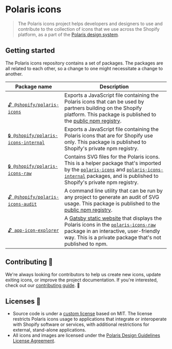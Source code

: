 # Polaris icons

> The Polaris icons project helps developers and designers to use and contribute to the collection of icons that we use across the Shopify platform, as a part of the [Polaris design system](https://polaris.shopify.com/).

## Getting started

The Polaris icons repository contains a set of packages. The packages are all related to each other, so a change to one might necessitate a change to another.

| Package name                                                     | Description                                                                                                                                                                                                                                                           |
| ---------------------------------------------------------------- | --------------------------------------------------------------------------------------------------------------------------------------------------------------------------------------------------------------------------------------------------------------------- |
| [`🔓 @shopify/polaris-icons`](./packages/polaris-icons)             | Exports a JavaScript file containing the Polaris icons that can be used by partners building on the Shopify platform. This package is published to the [public npm registry](https://www.npmjs.com/package/@shopify/polaris-icons).                                   |
| [`🔒 @shopify/polaris-icons-internal`](./packages/polaris-icons-internal)    | Exports a JavaScript file containing the Polaris icons that are for Shopify use only. This package is published to Shopify's private npm registry.                                                                                                                    |
| [`🔒 @shopify/polaris-icons-raw`](./packages/polaris-icons-raw)              | Contains SVG files for the Polaris icons. This is a helper package that's imported by the [`polaris-icons`](./packages/polaris-icons) and [`polaris-icons-internal`](./packages/polaris-icons-internal) packages, and is published to Shopify's private npm registry. |
| [`🔓 @shopify/polaris-icons-audit`](./packages/polaris-icons-audit) | A command line utility that can be run by any project to generate an audit of SVG usage. This package is published to the [public npm registry](https://www.npmjs.com/package/@shopify/polaris-icons).                                                                |
| [`🔓 app-icon-explorer`](./packages/app-icon-explorer)              | A [Gatsby static website](https://polaris-icons.shopify.com) that displays the Polaris icons in the [`polaris-icons-raw`](./packages/polaris-icons-raw) package in an interactive, user-friendly way. This is a private package that's not published to npm.          |

## Contributing 🙌

We're always looking for contributors to help us create new icons, update exiting icons, or improve the project documentation. If you're interested, check out our [contributing guide](https://github.com/Shopify/polaris-icons/blob/master/CONTRIBUTING.md). 👀

## Licenses 📝

- Source code is under a [custom license](https://github.com/Shopify/polaris-icons/blob/master/LICENSE.md) based on MIT. The license restricts Polaris icons usage to applications that integrate or interoperate with Shopify software or services, with additional restrictions for external, stand-alone applications.
- All icons and images are licensed under the [Polaris Design Guidelines License Agreement](https://polaris.shopify.com/legal/license).
